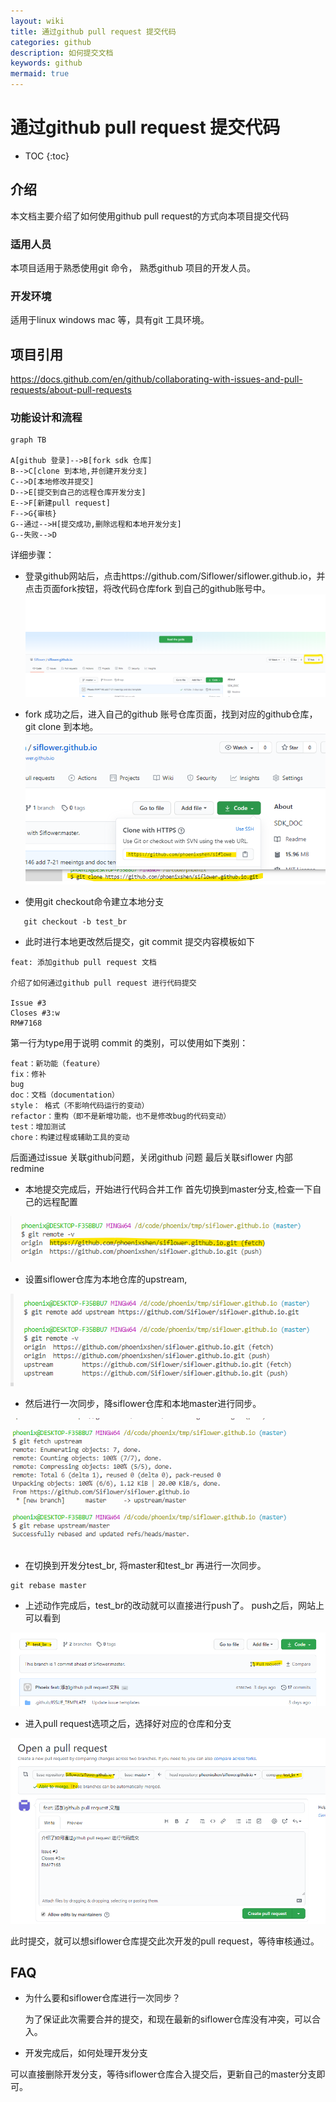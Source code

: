 ```yaml
---
layout: wiki
title: 通过github pull request 提交代码
categories: github
description: 如何提交文档
keywords: github
mermaid: true
---
```


# 通过github pull request 提交代码


* TOC
{:toc}

## 介绍

本文档主要介绍了如何使用github pull request的方式向本项目提交代码

### 适用人员

本项目适用于熟悉使用git 命令， 熟悉github 项目的开发人员。

### 开发环境

适用于linux windows mac 等，具有git 工具环境。

## 项目引用

https://docs.github.com/en/github/collaborating-with-issues-and-pull-requests/about-pull-requests



### 功能设计和流程

```mermaid
graph TB

A[github 登录]-->B[fork sdk 仓库]
B-->C[clone 到本地,并创建开发分支]
C-->D[本地修改并提交]
D-->E[提交到自己的远程仓库开发分支]
E-->F[新建pull request]
F-->G{审核}
G--通过-->H[提交成功,删除远程和本地开发分支]
G--失败-->D

```
详细步骤：

- 登录github网站后，点击https://github.com/Siflower/siflower.github.io，并点击页面fork按钮，将改代码仓库fork 到自己的github账号中。
![fork](/assets/images/github/fork.png)

- fork 成功之后，进入自己的github 账号仓库页面，找到对应的github仓库，git   clone 到本地。
![clone](/assets/images/github/git_clone_addr.png)

- 使用git checkout命令建立本地分支
```
   git checkout -b test_br
```

- 此时进行本地更改然后提交，git commit 提交内容模板如下

```
feat: 添加github pull request 文档

介绍了如何通过github pull request 进行代码提交​
​
Issue #3
Closes #3:w
RM#7168
```
第一行为type用于说明 commit 的类别，可以使用如下类别：
```
feat：新功能（feature）
fix：修补
bug
doc：文档（documentation）
style： 格式（不影响代码运行的变动）
refactor：重构（即不是新增功能，也不是修改bug的代码变动）
test：增加测试
chore：构建过程或辅助工具的变动
```
后面通过issue 关联github问题，关闭github 问题
最后关联siflower 内部redmine


- 本地提交完成后，开始进行代码合并工作
   首先切换到master分支,检查一下自己的远程配置

![remote](/assets/images/github/remote.png)

- 设置siflower仓库为本地仓库的upstream, 

![upstream](/assets/images/github/upstream.png)

- 然后进行一次同步，降siflower仓库和本地master进行同步。

![merge_upstream](/assets/images/github/merge_upstream.png)


- 在切换到开发分test_br, 将master和test_br 再进行一次同步。

```
git rebase master
```

- 上述动作完成后，test_br的改动就可以直接进行push了。 push之后，网站上可以看到


![show_pull](/assets/images/github/show_pull.png)

- 进入pull request选项之后，选择好对应的仓库和分支

![last](/assets/images/github/last.png)
  
此时提交，就可以想siflower仓库提交此次开发的pull request，等待审核通过。


## FAQ

- 为什么要和siflower仓库进行一次同步？
  
  为了保证此次需要合并的提交，和现在最新的siflower仓库没有冲突，可以合入。

- 开发完成后，如何处理开发分支

可以直接删除开发分支，等待siflower仓库合入提交后，更新自己的master分支即可。
